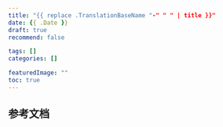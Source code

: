 ```yaml
---
title: "{{ replace .TranslationBaseName "-" " " | title }}"
date: {{ .Date }}
draft: true
recommend: false

tags: []
categories: []

featuredImage: ""
toc: true
---
```


<!--more-->



## 参考文档

